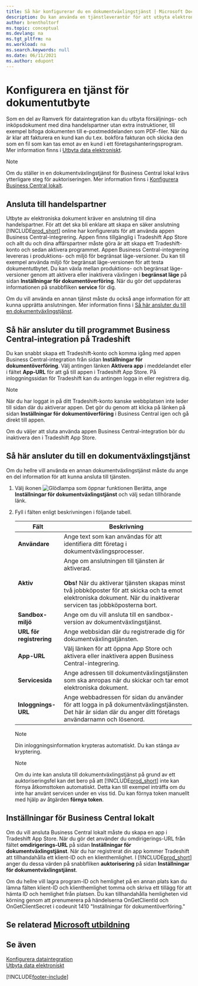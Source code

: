```yaml
---
title: Så här konfigurerar du en dokumentväxlingstjänst | Microsoft Docs
description: Du kan använda en tjänstleverantör för att utbyta elektroniska dokument med dina handelspartner.
author: brentholtorf
ms.topic: conceptual
ms.devlang: na
ms.tgt_pltfrm: na
ms.workload: na
ms.search.keywords: null
ms.date: 06/11/2021
ms.author: edupont
---
```

# <a name="set-up-a-document-exchange-service"></a>Konfigurera en tjänst för dokumentutbyte

Som en del av Ramverk för dataintegration kan du utbyta försäljnings- och inköpsdokument med dina handelspartner utan extra instruktioner, till exempel bifoga dokumenten till e-postmeddelanden som PDF-filer. När du är klar att fakturera en kund kan du t.ex. bokföra fakturan och skicka den som en fil som kan tas emot av en kund i ett företagshanteringsprogram. Mer information finns i [Utbyta data elektroniskt](across-data-exchange.md).

> [!NOTE]
> Om du ställer in en dokumentväxlingstjänst för Business Central lokal krävs ytterligare steg för auktoriseringen. Mer information finns i [Konfigurera Business Central lokalt](#settings-for-business-central-on-premises).

## <a name="connecting-with-trading-partners"></a>Ansluta till handelspartner

Utbyte av elektroniska dokument kräver en anslutning till dina handelspartner. För att det ska bli enklare att skapa en säker anslutning [!INCLUDE[prod_short](includes/prod_short.md)] online har konfigurerats för att använda appen Business Central-integrering. Appen finns tillgänglig i Tradeshift App Store och allt du och dina affärspartner måste göra är att skapa ett Tradeshift-konto och sedan aktivera programmet. Appen Business Central-integrering levereras i produktions- och miljö för begränsat läge-versioner. Du kan till exempel använda miljö för begränsat läge-versionen för att testa dokumentutbytet. Du kan växla mellan produktions- och begränsat läge-versioner genom att aktivera eller inaktivera växlingen i **begränsat läge** på sidan **Inställningar för dokumentöverföring**. När du gör det uppdateras informationen på snabbfliken **service** för dig.

Om du vill använda en annan tjänst måste du också ange information för att kunna upprätta anslutningen. Mer information finns i [Så här ansluter du till en dokumentväxlingstjänst](across-how-to-set-up-a-document-exchange-service.md#to-connect-to-a-document-exchange-service).

## <a name="to-connect-to-the-business-central-integration-app-on-tradeshift"></a>Så här ansluter du till programmet Business Central-integration på Tradeshift

Du kan snabbt skapa ett Tradeshift-konto och komma igång med appen Business Central-integration från sidan **Inställningar för dokumentöverföring**. Välj antingen länken **Aktivera app** i meddelandet eller i fältet **App-URL** för att gå till appen i Tradeshift App Store. På inloggningssidan för Tradeshift kan du antingen logga in eller registrera dig.

> [!NOTE]
> När du har loggat in på ditt Tradeshift-konto kanske webbplatsen inte leder till sidan där du aktiverar appen. Det gör du genom att klicka på länken på sidan **Inställningar för dokumentöverföring** i Business Central igen och gå direkt till appen.

Om du väljer att sluta använda appen Business Central-integration bör du inaktivera den i Tradeshift App Store. 

## <a name="to-connect-to-a-document-exchange-service"></a>Så här ansluter du till en dokumentväxlingstjänst

Om du hellre vill använda en annan dokumentväxlingstjänst måste du ange en del information för att kunna ansluta till tjänsten.

1. Välj ikonen ![Glödlampa som öppnar funktionen Berätta](media/ui-search/search_small.png "Berätta vad du vill göra"), ange **Inställningar för dokumentväxlingstjänst** och välj sedan tillhörande länk.  
2. Fyll i fälten enligt beskrivningen i följande tabell.  

    |Fält|Beskrivning|  
    |---------------------------------|---------------------------------------|  
    |**Användare**|Ange text som kan användas för att identifiera ditt företag i dokumentväxlingsprocesser.|  
    |**Aktiv**|Ange om anslutningen till tjänsten är aktiverad.<br><br> **Obs!** När du aktiverar tjänsten skapas minst två jobbköposter för att skicka och ta emot elektroniska dokument. När du inaktiverar servicen tas jobbköposterna bort.|  
    |**Sandbox-miljö**|Ange om du vill ansluta till en sandbox-version av dokumentväxlingstjänst.|
    |**URL för registrering**|Ange webbsidan där du registrerade dig för dokumentväxlingstjänsten.|  
    |**App-URL**|Välj länken för att öppna App Store och aktivera eller inaktivera appen Business Central-integrering.|
    |**Servicesida**|Ange adressen till dokumentväxlingstjänsten som ska anropas när du skickar och tar emot elektroniska dokument.|  
    |**Inloggnings-URL**|Ange webbadressen för sidan du använder för att logga in på dokumentväxlingstjänsten. Det här är sidan där du anger ditt företags användarnamn och lösenord.|  
    
    > [!NOTE]  
    > Din inloggningsinformation krypteras automatiskt. Du kan stänga av kryptering.

    > [!NOTE]
    > Om du inte kan ansluta till dokumentväxlingstjänst på grund av ett auktoriseringsfel kan det bero på att [!INCLUDE[prod_short](includes/prod_short.md)] inte kan förnya åtkomsttoken automatiskt. Detta kan till exempel inträffa om du inte har använt servicen under en viss tid. Du kan förnya token manuellt med hjälp av åtgärden **förnya token**.

## <a name="settings-for-business-central-on-premises"></a>Inställningar för Business Central lokalt

Om du vill ansluta Business Central lokalt måste du skapa en app i Tradeshift App Store. När du gör det använder du omdirigerings-URL från fältet **omdirigerings-URL** på sidan **Inställningar för dokumentväxlingstjänst**. När du har registrerat din app kommer Tradeshift att tillhandahålla ett klient-ID och en klienthemlighet. I [!INCLUDE[prod_short](includes/prod_short.md)] anger du dessa värden på snabbfliken **auktorisering** på sidan **Inställningar för dokumentväxlingstjänst**.

Om du hellre vill lagra program-ID och hemlighet på en annan plats kan du lämna fälten klient-ID och klienthemlighet tomma och skriva ett tillägg för att hämta ID och hemlighet från platsen. Du kan tillhandahålla hemligheten vid körning genom att prenumerera på händelserna OnGetClientId och OnGetClientSecret i codeunit 1410 "Inställningar för dokumentöverföring."

## <a name="see-related-microsoft-training"></a>Se relaterad [Microsoft utbildning](/training/modules/electronic-documents-dynamics-365-business-central/)

## <a name="see-also"></a>Se även

[Konfigurera dataintegration](across-set-up-data-exchange.md)  
[Utbyta data elektroniskt](across-data-exchange.md)


[!INCLUDE[footer-include](includes/footer-banner.md)]
